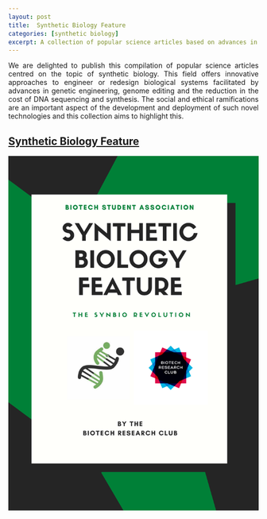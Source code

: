 ```yaml
---
layout: post
title:  Synthetic Biology Feature 
categories: [synthetic biology]
excerpt: A collection of popular science articles based on advances in synthetic biology!
---
```


<div style="text-align: justify">  
We are delighted to publish this compilation of popular science articles centred on the topic of synthetic biology. This field offers innovative approaches to engineer or redesign biological systems facilitated by advances in genetic engineering, genome editing and the reduction in the cost of DNA sequencing and synthesis.  The social and ethical ramifications are an important aspect of the development and deployment of such novel technologies and this collection aims to highlight this. 
</div>


## [Synthetic Biology Feature](../assets/BLD.pdf)


![](../images/CoverPage.png)



